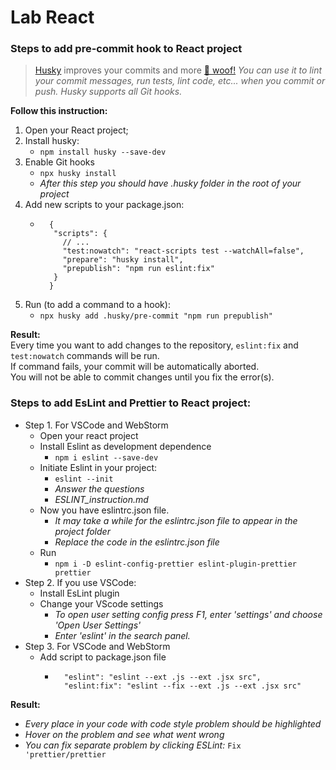 # Lab React

### Steps to add pre-commit hook to React project

> [Husky](https://github.com/typicode/husky) improves your commits and more [🐶 woof!](https://typicode.github.io/husky/)
> _You can use it to lint your commit messages, run tests, lint code, etc... when you commit or push. Husky supports all Git hooks._

**Follow this instruction:**
1. Open your React project;
2. Install husky:
    - ``npm install husky --save-dev``
3. Enable Git hooks
    - ``npx husky install``
    - _After this step you should have .husky folder in the root of your project_
4. Add new scripts to your package.json:
    - ```
        {
         "scripts": {
           // ...
           "test:nowatch": "react-scripts test --watchAll=false",
           "prepare": "husky install",
           "prepublish": "npm run eslint:fix"
         }
        }
      ```
5. Run (to add a command to a hook):
    - ``npx husky add .husky/pre-commit "npm run prepublish"``

**Result:**\
Every time you want to add changes to the repository, ``eslint:fix`` and ``test:nowatch`` commands will be run.\
If command fails, your commit will be automatically aborted.\
You will not be able to commit changes until you fix the error(s).

### Steps to add EsLint and Prettier to React project:
* Step 1. For VSCode and WebStorm
  + Open your react project
  + Install Eslint as development dependence
    - ``npm i eslint --save-dev``
  + Initiate Eslint in your project:
    - ``eslint --init``
    - _Answer the questions_
    - _ESLINT_instruction.md_
  + Now you have eslintrc.json file.
    - _It may take a while for the eslintrc.json file to appear in the project folder_
    - _Replace the code in the eslintrc.json file_
  + Run
    - ``npm i -D eslint-config-prettier eslint-plugin-prettier prettier``
* Step 2. If you use VSCode:
  + Install EsLint plugin
  + Change your VScode settings
    - _To open user setting config press F1, enter 'settings' and choose 'Open User Settings'_
    - _Enter 'eslint' in the search panel._
* Step 3. For VSCode and WebStorm
  + Add script to package.json file
    - ```
        "eslint": "eslint --ext .js --ext .jsx src",
        "eslint:fix": "eslint --fix --ext .js --ext .jsx src"
      ```

**Result:**
  - _Every place in your code with code style problem should be highlighted_
  - _Hover on the problem and see what went wrong_
  - _You can fix separate problem by clicking ESLint:_ `Fix 'prettier/prettier`







